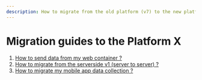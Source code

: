 ```yaml
---
description: How to migrate from the old platform (v7) to the new platform (Platform X)
---
```


# Migration guides to the Platform X

1. [How to send data from my web container ?](../../../features/sources/sources-catalog/containers/#onetag)
2. [How to migrate from the serverside v1 (server to server) ?](migrate-from-ssv1-to-ssv2/)
3. [How to migrate my mobile app data collection ?](migrate-from-old-mobile-sdk.md)
